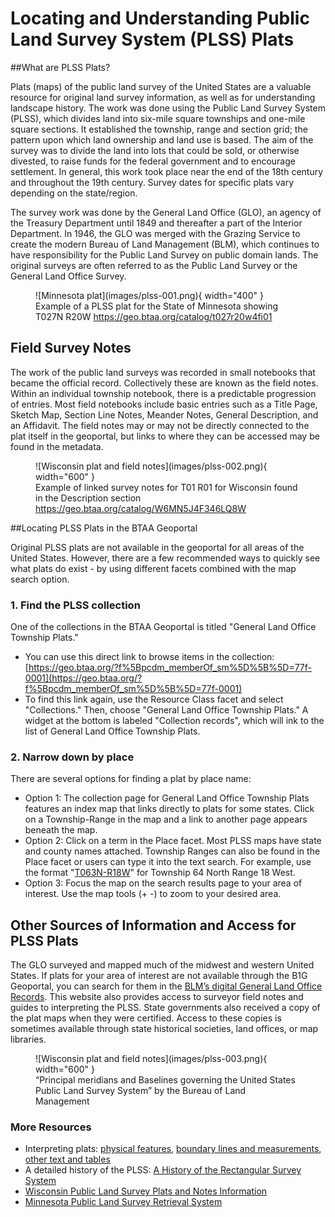 # Locating and Understanding Public Land Survey System (PLSS) Plats

##What are PLSS Plats?

Plats (maps) of the public land survey of the United States are a valuable resource for original land survey information, as well as for understanding landscape history. The work was done using the Public Land Survey System (PLSS), which divides land into six-mile square townships and one-mile square sections. It established the township, range and section grid; the pattern upon which land ownership and land use is based. The aim of the survey was to divide the land into lots that could be sold, or otherwise divested, to raise funds for the federal government and to encourage settlement. In general, this work took place near the end of the 18th century and throughout the 19th century. Survey dates for specific plats vary depending on the state/region.

The survey work was done by the General Land Office (GLO), an agency of the Treasury Department until 1849 and thereafter a part of the Interior Department. In 1946, the GLO was merged with the Grazing Service to create the modern Bureau of Land Management (BLM), which continues to have responsibility for the Public Land Survey on public domain lands. The original surveys are often referred to as the Public Land Survey or the General Land Office Survey. 

<figure markdown>
  ![Minnesota plat](images/plss-001.png){ width="400" }
  <figcaption>Example of a PLSS plat for the State of Minnesota showing T027N R20W
<a href = "https://geo.btaa.org/catalog/t027r20w4fi01">https://geo.btaa.org/catalog/t027r20w4fi01</a>	</figcaption>
</figure>

## Field Survey Notes

The work of the public land surveys was recorded in small notebooks that became the official record. Collectively these are known as the field notes. Within an individual township notebook, there is a predictable progression of entries. Most field notebooks include basic entries such as a Title Page, Sketch Map, Section Line Notes, Meander Notes, General Description, and an Affidavit. The field notes may or may not be directly connected to the plat itself in the geoportal, but links to where they can be accessed may be found in the metadata.	
<figure markdown>
  ![Wisconsin plat and field notes](images/plss-002.png){ width="600" }
  <figcaption>Example of linked survey notes for T01 R01 for Wisconsin found in the Description section
<a href = "https://geo.btaa.org/catalog/W6MN5J4F346LQ8W">https://geo.btaa.org/catalog/W6MN5J4F346LQ8W</a>	</figcaption>
</figure>


##Locating PLSS Plats in the BTAA Geoportal

Original PLSS plats are not available in the geoportal for all areas of the United States. However, there are a few recommended ways to quickly see what plats do exist - by using different facets combined with the map search option.

### 1. Find the PLSS collection

One of the collections in the BTAA Geoportal is titled "General Land Office Township Plats." 

* You can use this direct link to browse items in the collection: [https://geo.btaa.org/?f%5Bpcdm_memberOf_sm%5D%5B%5D=77f-0001](https://geo.btaa.org/?f%5Bpcdm_memberOf_sm%5D%5B%5D=77f-0001)
* To find this link again, use the Resource Class facet and select "Collections." Then, choose "General Land Office Township Plats." A widget at the bottom is labeled "Collection records", which will ink to the list of General Land Office Township Plats.

### 2. Narrow down by place

There are several options for finding a plat by place name:

* Option 1: The collection page for General Land Office Township Plats features an index map that links directly to plats for some states. Click on a Township-Range in the map and a link to another page appears beneath the map.
* Option 2: Click on a term in the Place facet. Most PLSS maps have state and county names attached. Township Ranges can also be found in the Place facet or users can type it into the text search. For example, use the format "[T063N-R18W](https://geo.btaa.org/?f%5Bdct_spatial_sm%5D%5B%5D=T063N-R018W&f%5Bpcdm_memberOf_sm%5D%5B%5D=77f-0001)" for Township 64 North Range 18 West. 
* Option 3: Focus the map on the search results page to your area of interest. Use the map tools (+ -) to zoom to your desired area.

## Other Sources of Information and Access for PLSS Plats

The GLO surveyed and mapped much of the midwest and western United States.  If plats for your area of interest are not available through the B1G Geoportal, you can search for them in the [BLM’s digital General Land Office Records](https://glorecords.blm.gov/). This website also provides access to surveyor field notes and guides to interpreting the PLSS. State governments also received a copy of the plat maps when they were certified.  Access to these copies is sometimes available through state historical societies, land offices, or map libraries.

<figure markdown>
  ![Wisconsin plat and field notes](images/plss-003.png){ width="600" }
  <figcaption>“Principal meridians and Baselines governing the United States Public Land Survey System” by the Bureau of Land Management
</figcaption>
</figure>

### More Resources

* Interpreting plats: [physical features](http://www.mngeo.state.mn.us/glo/Legend_features.htm), [boundary lines and measurements](http://www.mngeo.state.mn.us/glo/Legend_Boundaries.htm), [other text and tables](http://www.mngeo.state.mn.us/glo/Legend_Other.htm) 
* A detailed history of the PLSS: [A History of the Rectangular Survey System](https://www.blm.gov/sites/blm.gov/files/histrect.pdf)
* [Wisconsin Public Land Survey Plats and Notes Information](https://digicoll.library.wisc.edu/SurveyNotes)
* [Minnesota Public Land Survey Retrieval System](https://www.mngeo.state.mn.us/glo/Index.htm) 
